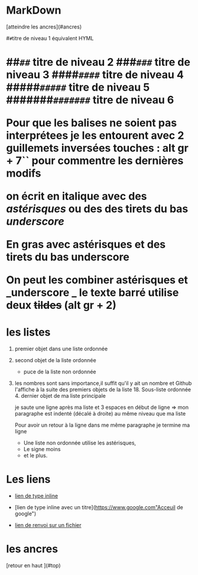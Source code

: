 # MarkDown
<a name="top">
[atteindre les ancres](#ancres)

#`#`titre de niveau 1 équivalent HYML <h1><h1/>
##`##` titre de niveau 2
###`###` titre de niveau 3
####`####` titre de niveau 4
#####`#####` titre de niveau 5
#######`#######` titre de niveau 6

Pour que les balises ne soient pas interprétees je les entourent avec 2 guillemets inversées touches : alt gr + 7``
pour commentre les dernières modifs



 on écrit en italique avec des *astérisques* ou des des tirets du bas _underscore_

 En gras avec **astérisques** et des tirets du bas __underscore__

 On peut les combiner **astérisques et _underscore _**
 le texte barré utilise deux ~~tildes~~ (alt gr + 2)

# les listes

 1. premier objet dans une liste ordonnée
 2. second objet de la liste ordonnée
    * puce de la liste non ordonnée
  18. les nombres sont sans importance,il suffit qu'il y ait un nombre et Github l'affiche à la suite des premiers objets de la liste
        18. Sous-liste ordonnée
      4. dernier objet de ma liste principale

        je saute une ligne après ma liste et 3 espaces en début de ligne => mon paragraphe est indenté (décalé à droite) au même niveau que ma liste

        Pour avoir un retour à la ligne dans me même paragraphe je termine ma ligne

        * Une liste non ordonnée utilise les astérisques,
        - Le signe moins
        + et le plus.


# Les liens

  * [lien de type inline](https://www.google.com)

  * [lien de type inline avec un titre](https://www.google.com"Acceuil de google")

  * [lien de renvoi sur un fichier](supports/github_kraken.md)

# les ancres

  <a name="ancres">
  [retour en haut ](#top)
